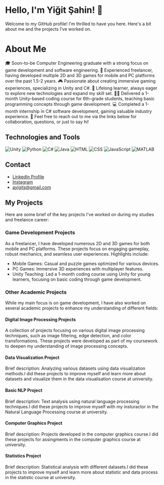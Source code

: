 # Hello, I'm Yiğit Şahin! 👋

Welcome to my GitHub profile! I'm thrilled to have you here. Here's a bit about me and the projects I've worked on.

# About Me

🎓 Soon-to-be Computer Engineering graduate with a strong focus on game development and software engineering.
💼 Experienced freelancer, having developed multiple 2D and 3D games for mobile and PC platforms over the past 1.5-2 years.
🎮 Passionate about creating immersive gaming experiences, specializing in Unity and C#.
🌱 Lifelong learner, always eager to explore new technologies and expand my skill set.
🧑‍🏫 Delivered a 1-month Unity-based coding course for 6th-grade students, teaching basic programming concepts through game development.
💻 Completed a 1-month internship in C# software development, gaining valuable industry experience.
📩 Feel free to reach out to me via the links below for collaboration, questions, or just to say hi!

## Technologies and Tools
![Unity](https://img.shields.io/badge/-Unity-333333?style=flat&logo=unity)
![Python](https://img.shields.io/badge/-Python-333333?style=flat&logo=python)
![C#](https://img.shields.io/badge/-C%23-333333?style=flat&logo=csharp)
![Java](https://img.shields.io/badge/-Java-333333?style=flat&logo=java)
![HTML](https://img.shields.io/badge/-HTML-333333?style=flat&logo=html5)
![CSS](https://img.shields.io/badge/-CSS-333333?style=flat&logo=css3)
![JavaScript](https://img.shields.io/badge/-JavaScript-333333?style=flat&logo=javascript)
![MATLAB](https://img.shields.io/badge/-MATLAB-333333?style=flat&logo=mathworks)

## Contact
- [LinkedIn Profile](https://www.linkedin.com/in/yiğit-şahin-6025b9200/)
- [Instagram](https://www.instagram.com/yigit._.sahin/)
- ayigits@gmail.com


## My Projects

Here are some brief of the key projects I've worked on during my studies and freelance career:

### Game Development Projects

As a freelancer, I have developed numerous 2D and 3D games for both mobile and PC platforms. These projects focus on engaging gameplay, robust mechanics, and seamless user experiences. Highlights include:

- Mobile Games: Casual and puzzle games optimized for various devices.
- PC Games: Immersive 3D experiences with multiplayer features.
- Unity Teaching: Led a 1-month coding course using Unity for young learners, focusing on basic coding through game development.

### Other Academic Projects

While my main focus is on game development, I have also worked on several academic projects to enhance my understanding of different fields:

#### Digital Image Processing Projects
A collection of projects focusing on various digital image processing techniques, such as image filtering, edge detection, and color transformations. These projects were developed as part of my coursework to deepen my understanding of image processing concepts.

#### Data Visualization Project
Brief description: Analyzing various datasets using data visualization methods.I did these projects to improve myself and learn more about datasets and visualize them in the data visualisation course at university.

#### Basic NLP Project
Brief description: Text analysis using natural language processing techniques.I did these projects to improve myself with my insturactor in the Natural Language Processing course at university.

#### Computer Graphics Project
Brief description: Projects developed in the computer graphics course.I did these projects for assingments in the computer graphics course at university.

#### Statistics Project
Brief description: Statistical analysis with different datasets.I did these projects to improve myself and learn more about statistic and data process in the statistic course at university.
